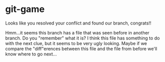 git-game
========


Looks like you resolved your conflict and found our branch, congrats!!

Hmm...it seems this branch has a file that was seen before in another branch.
Do you "remember" what it is?
I think this file has something to do with the next clue, but it seems to be very ugly looking.
Maybe if we compare the "diff"erences between this file and the file from before we'll know where to go next...


